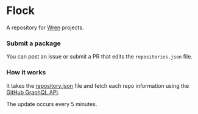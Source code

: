# Flock

A repository for [Wren](https://github.com/wren-lang/wren) projects.

### Submit a package

You can post an issue or submit a PR that edits the `repositories.json` file.

### How it works

It takes the [repository.json](https://github.com/ubermanu/flock/blob/main/repositories.json) file and fetch each repo information using the [GitHub GraphQL API](https://github.com/octokit/graphql.js).

The update occurs every 5 minutes.
